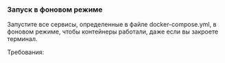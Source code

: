 
### Запуск в фоновом режиме

Запустите все сервисы, определенные в файле docker-compose.yml, в фоновом режиме, чтобы контейнеры работали, даже если вы закроете терминал.

Требования:
